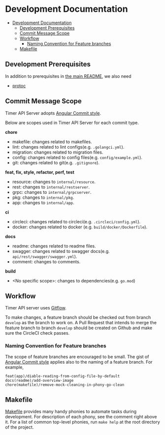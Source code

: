 # Development Documentation

- [Development Documentation](#development-documentation)
  - [Development Prerequisites](#development-prerequisites)
  - [Commit Message Scope](#commit-message-scope)
  - [Workflow](#workflow)
    - [Naming Convention for Feature branches](#naming-convention-for-feature-branches)
  - [Makefile](#makefile)


## Development Prerequisites
In addition to prerequisites in [the main README](../../README.md), we also need
- [protoc](https://grpc.io/docs/protoc-installation/#install-using-a-package-manager)

## Commit Message Scope
Timer API Server adopts [Angular Commit style](https://github.com/angular/angular/blob/master/CONTRIBUTING.md#-commit-message-format).

Below are scopes used in Timer API Server for each commit type.

**chore**
- makefile: changes related to makefiles.
- lint: changes related to lint configs(e.g. `.golangci.yml`).
- migration: changes related to migration files.
- config: changes related to config files(e.g. `config/example.yml`).
- git: changes related to git(e.g. `.gitignore`).

**feat, fix, style, refactor, perf, test**
- resource: changes to `internal/resource`.
- rest: changes to `internal/restserver`.
- grpc: changes to `internal/grpcserver`.
- pkg: changes to `internal/pkg`.
- app: changes to `internal/app`.

**ci**
- circleci: changes related to circleci(e.g. `.circleci/config.yml`).
- docker: changes related to docker (e.g. `build/docker/Dockerfile`).

**docs**
- readme: changes related to readme files.
- swagger: changes related to swagger docs(e.g. `api/rest/swagger/swagger.yml`).
- comment: changes to comments.

**build**
- \<No specific scope>: changes to dependencies(e.g. `go.mod`)

## Workflow
Timer API server uses [Gitflow](https://www.atlassian.com/git/tutorials/comparing-workflows/gitflow-workflow).

To make changes, a feature branch should be checked out from branch `develop` as the branch to work on. A Pull Request that intends to merge the feature branch to branch `develop` should be created on Github and make sure the CircleCI check passes.

### Naming Convention for Feature branches
The scope of feature branches are encouraged to be small. The gist of [Angular Commit style](https://github.com/angular/angular/blob/master/CONTRIBUTING.md#-commit-message-format) applies also to the naming of a feature branch. For example,

```
feat(app)/diable-reading-from-config-file-by-default
docs(readme)/add-overview-image
chore(makefile)/remove-mock-cleaning-in-phony-go-clean
```

## Makefile
[Makefile](../../Makefile) provides many handy phonies to automate tasks during development. For description of each phony, see the comment right above it. For a list of common top-level phonies, run `make help` at the root directory of the project.
